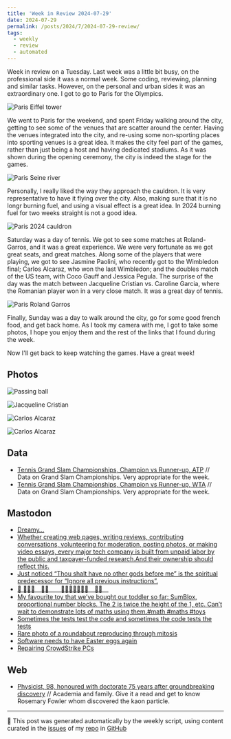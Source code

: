 ```yaml
---
title: 'Week in Review 2024-07-29'
date: 2024-07-29
permalink: /posts/2024/7/2024-07-29-review/
tags:
  - weekly
  - review
  - automated
---
```


Week in review on a Tuesday. Last week was a little bit busy, on the professional side it was a normal week. Some coding, reviewing, planning and similar tasks. However, on the personal and urban sides it was an extraordinary one. I got to go to Paris for the Olympics.

![Paris Eiffel tower]({{site.imgsurl}}2024-07-paris-01.JPG)

We went to Paris for the weekend, and spent Friday walking around the city, getting to see some of the venues that are scatter around the center. Having the venues integrated into the city, and re-using some non-sporting places into sporting venues is a great idea. It makes the city feel part of the games, rather than just being a host and having dedicated stadiums. As it was shown during the opening ceremony, the city is indeed the stage for the games.

![Paris Seine river]({{site.imgsurl}}2024-07-paris-02.JPG)

Personally, I really liked the way they approach the cauldron. It is very representative to have it flying over the city. Also, making sure that it is no longr burning fuel, and using a visual effect is a great idea. In 2024 burning fuel for two weeks straight is not a good idea.

![Paris 2024 cauldron]({{site.imgsurl}}2024-07-paris-08.JPG)

Saturday was a day of tennis. We got to see some matches at Roland-Garros, and it was a great experience. We were very fortunate as we got great seats, and great matches. Along some of the players that were playing, we got to see Jasmine Paolini, who recently got to the Wimbledon final; Carlos Alcaraz, who won the last Wimbledon; and the doubles match of the US team, with Coco Gauff and Jessica Pegula. The surprise of the day was the match between Jacqueline Cristian vs. Caroline Garcia, where the Romanian player won in a very close match. It was a great day of tennis.

![Paris Roland Garros]({{site.imgsurl}}2024-07-paris-07.PNG)

Finally, Sunday was a day to walk around the city, go for some good french food, and get back home. As I took my camera with me, I got to take some photos, I hope you enjoy them and the rest of the links that I found during the week.

Now I'll get back to keep watching the games. Have a great week!

## Photos

![Passing ball]({{site.imgsurl}}2024-07-paris-05.JPG)

![Jacqueline Cristian]({{site.imgsurl}}2024-07-paris-06.JPG)

![Carlos Alcaraz]({{site.imgsurl}}2024-07-paris-03.JPG)

![Carlos Alcaraz]({{site.imgsurl}}2024-07-paris-04.JPG)


## Data
- [Tennis Grand Slam Championships, Champion vs Runner-up, ATP](https://data.world/fsd01/tennis-grand-slam-championships-champion-vs-runner-up-men) // Data on Grand Slam Championships. Very appropriate for the week.
- [Tennis Grand Slam Championships, Champion vs Runner-up, WTA](https://data.world/fsd01/tennis-grand-slam-championships-champion-vs-runner-up-women) // Data on Grand Slam Championships. Very appropriate for the week.

## Mastodon
-  [Dreamy…](https://post.lurk.org/@ef1j/112855047861702477)
-  [Whether creating web pages, writing reviews, contributing conversations, volunteering for moderation, posting photos, or making video essays, every major tech company is built from unpaid labor by the public and taxpayer-funded research.And their ownership should reflect this.](https://mastodon.social/@AlSweigart/112847360189968257)
-  [Just noticed “Thou shalt have no other gods before me” is the spiritual predecessor for “Ignore all previous instructions”.](https://infosec.exchange/@masek/112840665446537906)
-  [🚏 🧑🏼‍🦼　🕴🏿　　👬🏽👫🏻🧑🏿‍🦯　🧑‍🦼　](https://botsin.space/@tiny_bus_stop/112841587137046046)
-  [My favourite toy that we’ve bought our toddler so far: SumBlox, proportional number blocks. The 2 is twice the height of the 1, etc. Can’t wait to demonstrate lots of maths using them.#math #maths #toys](https://fosstodon.org/@adamchainz/112836113620003583)
-  [Sometimes the tests test the code and sometimes the code tests the tests](https://recsys.social/@brohrer/112835568383364248)
-  [Rare photo of a roundabout reproducing through mitosis](https://estrogen.network/notes/9w0shl11klmhnbvw)
-  [Software needs to have Easter eggs again](https://social.treehouse.systems/@endrift/112829576354818141)
-  [Repairing CrowdStrike PCs](https://cyberplace.social/@GossiTheDog/112829609565387079)

## Web
-  [Physicist, 98, honoured with doctorate 75 years after groundbreaking discovery](https://www.theguardian.com/science/article/2024/jul/22/physicist-rosemary-fowler-honoured-doctorate-75-years-after-discovery) // Academia and family. Give it a read and get to know Rosemary Fowler whom discovered the kaon particle.

***
🤖 This post was generated automatically by the weekly script, using content curated in the [issues](https://github.com/nateraluis/nateraluis.github.io/issues) of my [repo](https://github.com/nateraluis/nateraluis.github.io/) in [GitHub](https://github.com/nateraluis)
